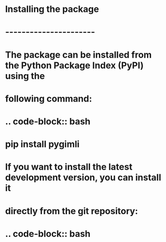 # Installing the package
# ----------------------
#
# The package can be installed from the Python Package Index (PyPI) using the
# following command:
#
# .. code-block:: bash
#
#    pip install pygimli
#
# If you want to install the latest development version, you can install it
# directly from the git repository:
# 
# .. code-block:: bash
#
